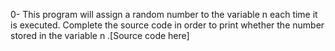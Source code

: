 0- This program will assign a random number to the variable n each time it is executed. Complete the source code in order to print whether the number stored in the variable n .[Source code  here]

